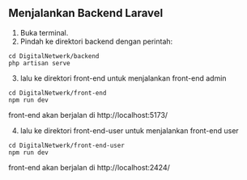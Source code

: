 ## Menjalankan Backend Laravel

1. Buka terminal.
2. Pindah ke direktori backend dengan perintah:

```console
cd DigitalNetwerk/backend
php artisan serve
```

3. lalu ke direktori front-end untuk menjalankan front-end admin
```console
cd DigitalNetwerk/front-end
npm run dev
```
front-end akan berjalan di http://localhost:5173/

4. lalu ke direktori front-end-user untuk menjalankan front-end user    
```console
cd DigitalNetwerk/front-end-user
npm run dev
```
front-end akan berjalan di http://localhost:2424/



